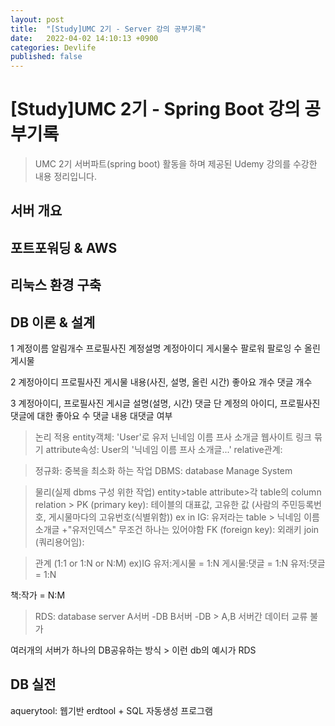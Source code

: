 ```yaml
---
layout: post
title:  "[Study]UMC 2기 - Server 강의 공부기록"
date:   2022-04-02 14:10:13 +0900
categories: Devlife
published: false
---
```

# [Study]UMC 2기 - Spring Boot 강의 공부기록
>UMC 2기 서버파트(spring boot) 활동을 하며 제공된 Udemy 강의를 수강한 내용 정리입니다.

## 서버 개요

## 포트포워딩 & AWS

## 리눅스 환경 구축

## DB 이론 & 설계

1
계정이름
알림개수
프로필사진
계정설명
계정아이디
게시물수
팔로워 팔로잉 수
올린 게시물


2
계정아이디
프로필사진
게시물 내용(사진, 설명, 올린 시간)
좋아요 개수
댓글 개수

3
계정아이디, 프로필사진
게시글 설명(설명, 시간)
댓글 단 계정의 아이디, 프로필사진
댓글에 대한 좋아요 수
댓글 내용
대댓글 여부


>논리 적용
entity객체: 'User'로 유저 닌네임 이름 프사 소개글 웹사이트 링크 묶기
attribute속성: User의 '닉네임 이름 프사 소개글...'
relative관계:

>정규화: 중복을 최소화 하는 작업
>DBMS: database Manage System

>물리(실제 dbms 구성 위한 작업)
entity>table
attribute>각 table의 column
relation > PK (primary key): 테이블의 대표값, 고유한 값 (사람의 주민등록번호, 게시물마다의 고유번호(식별위함))
		ex in IG: 유저라는 table > 닉네임 이름 소개글 +"유저인덱스"
		무조건 하나는 있어야함
	 FK (foreign key): 외래키
	join (쿼리용어임):

>관계 (1:1 or 1:N or N:M)
ex)IG
유저:게시물 = 1:N
게시물:댓글 = 1:N
유저:댓글 = 1:N

책:작가 = N:M

>RDS: database server
A서버 -DB
B서버 -DB  > A,B 서버간 데이터 교류 불가

여러개의 서버가 하나의 DB공유하는 방식 > 이런 db의 예시가 RDS

## DB 실전

aquerytool: 웹기반 erdtool + SQL 자동생성 프로그램
